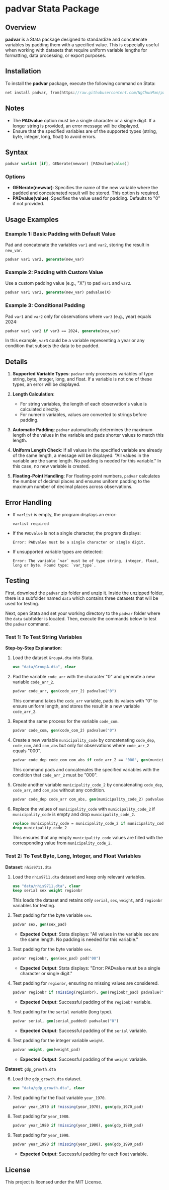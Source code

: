 # padvar Stata Package

## Overview
**padvar** is a Stata package designed to standardize and concatenate variables by padding them with a specified value. This is especially useful when working with datasets that require uniform variable lengths for formatting, data processing, or export purposes.

## Installation
To install the **padvar** package, execute the following command on Stata:
```stata
net install padvar, from(https://raw.githubusercontent.com/NgChunMan/padvar/main/)
```

## Notes
- The **PADvalue** option must be a single character or a single digit. If a longer string is provided, an error message will be displayed.
- Ensure that the specified variables are of the supported types (string, byte, integer, long, float) to avoid errors.

## Syntax
```stata
padvar varlist [if], GENerate(newvar) [PADvalue(value)]
```

### Options
- **GENerate(newvar)**: Specifies the name of the new variable where the padded and concatenated result will be stored. This option is required.
- **PADvalue(value)**: Specifies the value used for padding. Defaults to "0" if not provided.

## Usage Examples
### Example 1: Basic Padding with Default Value
Pad and concatenate the variables `var1` and `var2`, storing the result in `new_var`.
```stata
padvar var1 var2, generate(new_var)
```

### Example 2: Padding with Custom Value
Use a custom padding value (e.g., "X") to pad `var1` and `var2`.
```stata
padvar var1 var2, generate(new_var) padvalue(X)
```

### Example 3: Conditional Padding
Pad `var1` and `var2` only for observations where `var3` (e.g., year) equals 2024:
```stata
padvar var1 var2 if var3 == 2024, generate(new_var)
```
In this example, `var3` could be a variable representing a year or any condition that subsets the data to be padded.

## Details
1. **Supported Variable Types**: `padvar` only processes variables of type string, byte, integer, long, and float. If a variable is not one of these types, an error will be displayed.

2. **Length Calculation**:
   - For string variables, the length of each observation's value is calculated directly.
   - For numeric variables, values are converted to strings before padding.

3. **Automatic Padding**: `padvar` automatically determines the maximum length of the values in the variable and pads shorter values to match this length.

4. **Uniform Length Check**: If all values in the specified variable are already of the same length, a message will be displayed: "All values in the variable are the same length. No padding is needed for this variable." In this case, no new variable is created.

5. **Floating-Point Handling**: For floating-point numbers, `padvar` calculates the number of decimal places and ensures uniform padding to the maximum number of decimal places across observations.

## Error Handling
- If `varlist` is empty, the program displays an error:
  ```
  varlist required
  ```
- If the `PADvalue` is not a single character, the program displays:
  ```
  Error: PADvalue must be a single character or single digit.
  ```
- If unsupported variable types are detected:
  ```
  Error: The variable `var` must be of type string, integer, float, long or byte. Found type: `var_type`.
  ```

## Testing

First, download the `padvar` zip folder and unzip it. Inside the unzipped folder, there is a subfolder named `data` which contains three datasets that will be used for testing. 

Next, open Stata and set your working directory to the `padvar` folder where the `data` subfolder is located. Then, execute the commands below to test the `padvar` command.

### Test 1: To Test String Variables

**Step-by-Step Explanation**:
1. Load the dataset `GroupA.dta` into Stata.
   ```stata
   use "data/GroupA.dta", clear
   ```

2. Pad the variable `code_arr` with the character "0" and generate a new variable `code_arr_2`.
   ```stata
   padvar code_arr, gen(code_arr_2) padvalue("0")
   ```
   This command takes the `code_arr` variable, pads its values with "0" to ensure uniform length, and stores the result in a new variable `code_arr_2`.

3. Repeat the same process for the variable `code_com`.
   ```stata
   padvar code_com, gen(code_com_2) padvalue("0")
   ```

4. Create a new variable `municipality_code` by concatenating `code_dep`, `code_com`, and `com_abs` but only for observations where `code_arr_2` equals "000".
   ```stata
   padvar code_dep code_com com_abs if code_arr_2 == "000", gen(municipality_code) padvalue("0")
   ```
   This command pads and concatenates the specified variables with the condition that `code_arr_2` must be "000".

5. Create another variable `municipality_code_2` by concatenating `code_dep`, `code_arr`, and `com_abs` without any condition.
   ```stata
   padvar code_dep code_arr com_abs, gen(municipality_code_2) padvalue("0")
   ```

6. Replace the values of `municipality_code` with `municipality_code_2` if `municipality_code` is empty and drop `municipality_code_2`. 
   ```stata
   replace municipality_code = municipality_code_2 if municipality_code == ""
   drop municipality_code_2
   ```
   This ensures that any empty `municipality_code` values are filled with the corresponding value from `municipality_code_2`.

### Test 2: To Test Byte, Long, Integer, and Float Variables

**Dataset**: `nhis9711.dta`
1. Load the `nhis9711.dta` dataset and keep only relevant variables.
   ```stata
   use "data/nhis9711.dta", clear
   keep serial sex weight regionbr
   ```
   This loads the dataset and retains only `serial`, `sex`, `weight`, and `regionbr` variables for testing.

2. Test padding for the byte variable `sex`.
   ```stata
   padvar sex, gen(sex_pad)
   ```
   - **Expected Output**: Stata displays: "All values in the variable sex are the same length. No padding is needed for this variable."

3. Test padding for the byte variable `sex`.
   ```stata
   padvar regionbr, gen(sex_pad) pad("00")
   ```
   - **Expected Output**: Stata displays: "Error: PADvalue must be a single character or single digit."

3. Test padding for `regionbr`, ensuring no missing values are considered.
   ```stata
   padvar regionbr if !missing(regionbr), gen(regionbr_pad) padvalue("0")
   ```
   - **Expected Output**: Successful padding of the `regionbr` variable.

4. Test padding for the `serial` variable (long type).
   ```stata
   padvar serial, gen(serial_padded) padvalue("0")
   ```
   - **Expected Output**: Successful padding of the `serial` variable.

5. Test padding for the integer variable `weight`.
   ```stata
   padvar weight, gen(weight_pad)
   ```
   - **Expected Output**: Successful padding of the `weight` variable.

**Dataset**: `gdp_growth.dta`

6. Load the `gdp_growth.dta` dataset.
   ```stata
   use "data/gdp_growth.dta", clear
   ```

7. Test padding for the float variable `year_1970`.
   ```stata
   padvar year_1970 if !missing(year_1970), gen(gdp_1970_pad)
   ```

8. Test padding for `year_1980`.
   ```stata
   padvar year_1980 if !missing(year_1980), gen(gdp_1980_pad)
   ```

9. Test padding for `year_1990`.
   ```stata
   padvar year_1990 if !missing(year_1990), gen(gdp_1990_pad)
   ```
   - **Expected Output**: Successful padding for each float variable.

## License
This project is licensed under the MIT License.
